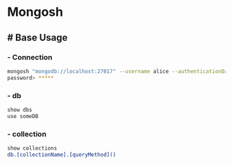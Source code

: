 # Mongosh

## # Base Usage

### - Connection

```sh
mongosh "mongodb://localhost:27017" --username alice --authenticationDatabase admin
password> *****
```

### - db

```sh
show dbs
use someDB
```

### - collection

```sh
show collections
db.[collectionName].[queryMethod]()
```
